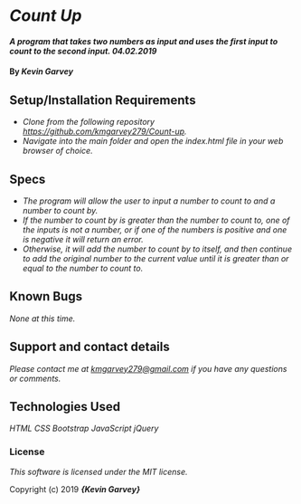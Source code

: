 # _Count Up_

#### _A program that takes two numbers as input and uses the first input to count to the second input. 04.02.2019_

#### By _**Kevin Garvey**_

## Setup/Installation Requirements

* _Clone from the following repository https://github.com/kmgarvey279/Count-up._
* _Navigate into the main folder and open the index.html file in your web browser of choice._

## Specs

* _The program will allow the user to input a number to count to and a number to count by._
* _If the number to count by is greater than the number to count to, one of the inputs is not a number, or if one of the numbers is positive and one is negative it will return an error._
* _Otherwise, it will add the number to count by to itself, and then continue to add the original number to the current value until it is greater than or equal to the number to count to._

## Known Bugs

_None at this time._

## Support and contact details

_Please contact me at kmgarvey279@gmail.com if you have any questions or comments._

## Technologies Used

_HTML_
_CSS_
_Bootstrap_
_JavaScript_
_jQuery_

### License

_This software is licensed under the MIT license._

Copyright (c) 2019 **_{Kevin Garvey}_**
